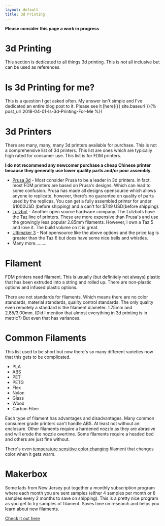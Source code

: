 ```yaml
---
layout: default
title: 3d Printing
---
```


**Please consider this page a work in progress**


3d Printing
=========

This section is dedicated to all things 3d printing. This is not all inclusive but can be used as references. 


Is 3d Printing for me?
================
This is a question I get asked often. My answer isn't simple and I've dedicated an entire blog post to it.  Please see it [here]({{ site.baseurl }}{% post_url 2018-04-01-Is-3d-Printing-For-Me %})

3d Printers
==========

There are many, many, many 3d printers available for purchase. This is not a comprehensive list of 3d printers. This list are ones which are typically high rated for consumer use. This list is for FDM printers. 

**I do not recommend any newcomer purchase a cheap Chinese printer because they generally use lower quality parts and/or poor assembly.**

* [Prusa 3d](https://www.prusa3d.com/) - Most consider Prusa to be a leader in 3d printers. In fact, most FDM printers are based on Prusa's designs. Which can lead to some confusion. Prusa has made all designs opensource which allows anyone to replicate, however, there's no guarantee on quality of parts used by the replicas. You can get a fully assembled printer for under $1000USD (before shipping) and a can't for $749 USD(before shipping).
* [Lulzbot](https://www.lulzbot.com/) - Another open source hardware company. The Lulzbots have the Taz line of printers. These are more expensive than Prusa's and use the growingly less popular 2.85mm filaments. However, I own a Taz 5 and love it. The build volume on it is great.
* [Ultimaker 3](https://ultimaker.com/en/products/ultimaker-3) - Not opensource like the above options and the price tag is greater than the Taz 6 but does have some nice bells and whistles. 
* Many more.........

Filament
=======

FDM printers need filament. This is usually (but definitely not always) plastic that has been extruded into a string and rolled up. There are non-plastic options and infused plastic options. 

There are not standards for filaments. Which means there are no color standards, material standards, quality control standards. The only quality even remotely a standard is the filament diameter. 1.75mm and 2.85/3.00mm. (Did I mention that almost everything in 3d printing is in metric?) But even that has variances.

Common Filaments
==========

This list used to be short but now there's so many different varieties now that this gets to be complicated.

* PLA
* ABS
* PET
* PETG
* Flex
* Nylon
* Glass
* Wood
* Carbon Fiber

Each type of filament has advantages and disadvantages. Many common consumer grade printers can't handle ABS. At least not without an enclosure. Other filaments require a hardened nozzle as they are abrasive and will erode the nozzle overtime.  Some filaments require a headed bed and others are just fine without. 

There's even [temperature sensitive color changing](https://gizmodorks.com/pla-3d-printer-filament/) filament that changes color when it gets warm. 

Makerbox
======

Some lads from New Jersey put together a monthly subscription program where each month you are sent samples (either 4 samples per month or 8 samples every 2 months to save on shipping). This is a pretty nice program as you get to try samples of filament. Saves time on research and helps you learn about new filaments.

[Check it out here](https://makerbox.cratejoy.com/refer/Wes-WARVONHG)

